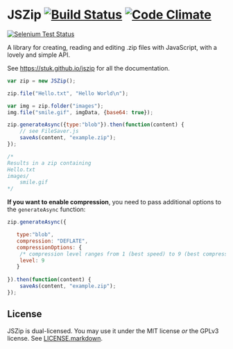 JSZip [![Build Status](https://api.travis-ci.org/Stuk/jszip.svg?branch=master)](http://travis-ci.org/Stuk/jszip) [![Code Climate](https://codeclimate.com/github/Stuk/jszip/badges/gpa.svg)](https://codeclimate.com/github/Stuk/jszip)
=====

[![Selenium Test Status](https://saucelabs.com/browser-matrix/jszip.svg)](https://saucelabs.com/u/jszip)

A library for creating, reading and editing .zip files with JavaScript, with a
lovely and simple API.

See https://stuk.github.io/jszip for all the documentation.

```javascript
var zip = new JSZip();

zip.file("Hello.txt", "Hello World\n");

var img = zip.folder("images");
img.file("smile.gif", imgData, {base64: true});

zip.generateAsync({type:"blob"}).then(function(content) {
    // see FileSaver.js
    saveAs(content, "example.zip");
});

/*
Results in a zip containing
Hello.txt
images/
    smile.gif
*/
```

**If you want to enable compression**, you need to pass additional options to the `generateAsync` function:

```javascript
zip.generateAsync({

   type:"blob",
   compression: "DEFLATE",
   compressionOptions: {
    /* compression level ranges from 1 (best speed) to 9 (best compression) */
    level: 9
   }
        
}).then(function(content) {
    saveAs(content, "example.zip");
});

```

License
-------

JSZip is dual-licensed. You may use it under the MIT license *or* the GPLv3
license. See [LICENSE.markdown](LICENSE.markdown).
